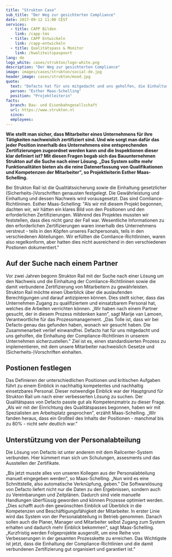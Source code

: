 ```yaml
---
title: "Strukton Case"
sub_title: "Der Weg zur gesichterten Compliance"
date: 2017-09-12 11:00 CEST
services:
  - title: CAPP Bilden
    link: /capp-lms
  - title: CAPP Entwickeln
    link: /capp-entwickeln
  - title: Qualitätspass & Monitor
    link: /kwaliteitspaspoort
lang: de
logo_white: cases/strukton/logo-white.png
description: "Der Weg zur gesichterten Compliance"
image: images/cases/strukton/social-de.jpg
header_image: cases/strukton/mood.jpg
quote:
  text: "Defacto hat für uns mitgedacht und uns geholfen, die Einhaltung der Compliance-Richtlinien in unserem Unternehmen sicherzustellen."
  person: "Esther Maas-Schelling"
  position: "Projektleiterin"
facts:
  branch: Bau- und Eisenbahngesellschaft
  url: https://www.strukton.nl
  since:
  employees:
---
```


__Wie stellt man sicher, dass Mitarbeiter eines Unternehmens für ihre Tätigkeiten nachweislich zertifiziert sind. Und wie sorgt man dafür das jeder Position innerhalb des Unternehmens eine entsprechenden Zertifizierungen zugeordnet werden kann und die Inspektionen dieser klar definiert ist? Mit diesen Fragen begab sich das Bauunternehmen Strukton auf die Suche nach einer Lösung.
„Das System sollte mehr Funktionalitäten bieten als die reine Datenerfassung von Qualifikationen und Kompetenzen der Mitarbeiter", so Projektleiterin Esther Maas-Schelling.__

Bei Strukton Rail ist die Qualitätssicherung sowie die Einhaltung gesetzlicher (Sicherheits-)Vorschriften genausten festgelegt. Die Gewährleistung und Einhaltung und dessen Nachweis wird vorausgesetzt. Das sind Comliance-Richtlininen.
Esther Maas-Schelling: "Als wir mit diesem Projekt begonnen, dachten wir, wir hätten ein klares Bild von den Positionen und den erforderlichen Zertifizierungen. Während des Projektes mussten wir feststellen, dass dies nicht ganz der Fall war. Wesentliche Informationen zu den erforderlichen Zertifizierungen waren innerhalb des Unternehmens verstreut - teils in den Köpfen unseres Fachpersonals, teils in den verschiedenen Abteilungen. Wir erfüllten die Comliance-Richtlininen, waren also regelkonform, aber hatten dies nicht ausreichend in den verschiedenen Postionen dokumentiert."

## Auf der Suche nach einem Partner

Vor zwei Jahren begonn Strukton Rail mit der Suche nach einer Lösung um den Nachweis und die Einhaltung der Comliance-Richtlininen sowie die damit verbundene Zertifizierung von Mitarbeitern zu gewährleisten. Strukton Rail möchte einen Überblick über die auslaufenden Berechtigungen und darauf antizipieren können. Dies stellt sicher, dass das Unternehmen Zugang zu qualifiziertem und einsatzbarem Personal hat, welches die Arbeiten verrichten können.
„Wir haben nach einem Partner gesucht, der in diesem Prozess mitdenken kann", sagt Marije van Lamoen, Verantwortliche für das Prozessmanagement. „Das Tolle ist, dass wir bei Defacto genau das gefunden haben, wonach wir gesucht haben. Die Zusammenarbeit verlief einwandfrei. Defacto hat für uns mitgedacht und uns geholfen, die Einhaltung der Compliance-Richtlinien in unserem Unternehmen sicherzustellen." Ziel ist es, einen standardisierten Prozess zu implementieren, mit dem unsere Mitarbeiter nachweislich Gesetze und (Sicherheits-)Vorschriften einhalten.

## Postionen festlegen

Das Definieren der unterschiedlichen Positionen und kritischen Aufgaben führt zu einem Einblick in nachhaltig kompetentes und nachhaltig einsetzbares Personal. Dieser notwendige Einblick war der Hauptgrund für Strukton Rail um nach einer verbesserten Lösung zu suchen. Der Qualitätspass von Defacto passte gut als Kompetenzmatrix zu dieser Frage. „Als wir mit der Einrichtung des Qualitätspasses begonnen, haben wir mit Spezialisten am Arbeitsplatz gesprochen", erzählt Maas-Schelling. „Wir fanden heraus, dass ein Großteil des Inhalts der Positionen - manchmal bis zu 80% - nicht sehr deutlich war."

## Unterstützung von der Personalabteilung

Die Lösung von Defacto ist unter anderem mit dem Railcenter-System verbunden. Hier kümmert man sich um Schulungen, assesments und das Ausstellen der Zertifikate.

„Bis jetzt musste alles von unseren Kollegen aus der Personalabteilung manuell eingegeben werden", so Maas-Schelling. „Nun wird es eine Schnittstelle, also automatische Verknüpfung, geben." Die Softwarelösung von Defacto liefert nicht nur die Daten zu den Ergebnissen, sondern auch zu Vereinbarungen und Zeitplänen. Dadurch sind viele manuelle Handlungen überflüssig geworden und können Prozesse optimiert werden. „Dies schafft auch den gewünschten Einblick ud Überblick in die Kompetenzen und Beschäftigungsfähigkeit der Mitarbeiter. In erster Linie wird das System von der Personalabteilung in Betrieb genommen. Danach sollen auch die Planer, Manager und Mitarbeiter selbst Zugang zum System erhalten und dadurch mehr Einblick bekommen", sagt Maas-Schelling. „Kurzfristig werden Folgeprojekte ausgerollt, um eine Reihe von Verbesserungen in der gesamten Prozesskette zu erreichen. Das Wichtigste ist jetzt, dass die Einhaltung der Compliance-Richtlinien und die damit verbundenen Zertifizierung gut organisiert und garantiert ist."
